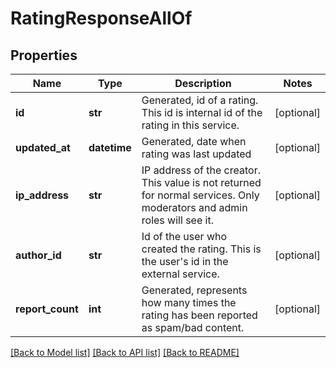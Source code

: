 # RatingResponseAllOf

## Properties
Name | Type | Description | Notes
------------ | ------------- | ------------- | -------------
**id** | **str** | Generated, id of a rating. This id is internal id of the rating in this service.  | [optional] 
**updated_at** | **datetime** | Generated, date when rating was last updated | [optional] 
**ip_address** | **str** | IP address of the creator. This value is not returned for normal services. Only moderators and admin roles will see it.  | [optional] 
**author_id** | **str** | Id of the user who created the rating. This is the user&#39;s id in the external service.  | [optional] 
**report_count** | **int** | Generated, represents how many times the rating has been reported as spam/bad content.  | [optional] 

[[Back to Model list]](../README.md#documentation-for-models) [[Back to API list]](../README.md#documentation-for-api-endpoints) [[Back to README]](../README.md)


